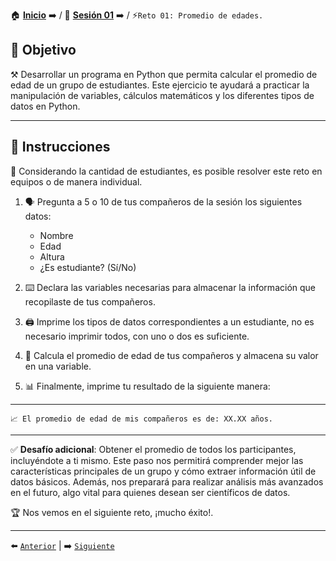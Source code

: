 🏠 [**Inicio**](../../Readme.md) ➡️ / 📖 [**Sesión 01**](../Readme.md) ➡️ / ⚡`Reto 01: Promedio de edades.`


## 🎯 Objetivo

⚒️ Desarrollar un programa en Python que permita calcular el promedio de edad de un grupo de estudiantes. Este ejercicio te ayudará a practicar la manipulación de variables, cálculos matemáticos y los diferentes tipos de datos en Python.

---

## 📝 Instrucciones

👥 Considerando la cantidad de estudiantes, es posible resolver este reto en equipos o de manera individual.

1. 🗣️ Pregunta a 5 o 10 de tus compañeros de la sesión los siguientes datos:
   - Nombre
   - Edad
   - Altura
   - ¿Es estudiante? (Sí/No)

2. ⌨️ Declara las variables necesarias para almacenar la información que recopilaste de tus compañeros.

3. 🖨️ Imprime los tipos de datos correspondientes a un estudiante, no es necesario imprimir todos, con uno o dos es suficiente.

4. 🧮 Calcula el promedio de edad de tus compañeros y almacena su valor en una variable.

5. 📊 Finalmente, imprime tu resultado de la siguiente manera:

---

```plaintext
📈 El promedio de edad de mis compañeros es de: XX.XX años.
```
---

✅ **Desafío adicional**: Obtener el promedio de todos los participantes, incluyéndote a ti mismo. Este paso nos permitirá comprender mejor las características principales de un grupo y cómo extraer información útil de datos básicos. Además, nos preparará para realizar análisis más avanzados en el futuro, algo vital para quienes desean ser científicos de datos.

🏆 Nos vemos en el siguiente reto, ¡mucho éxito!.

---

⬅️ [`Anterior`](../Readme.md) | ➡️ [`Siguiente`](../Ejemplo-04/Readme.md)